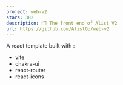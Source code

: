 ```yaml
---
project: web-v2
stars: 382
description: 🗂️ The front end of Alist V2
url: https://github.com/AlistGo/web-v2
---
```


A react template built with :

-   vite
-   chakra-ui
-   react-router
-   react-icons
